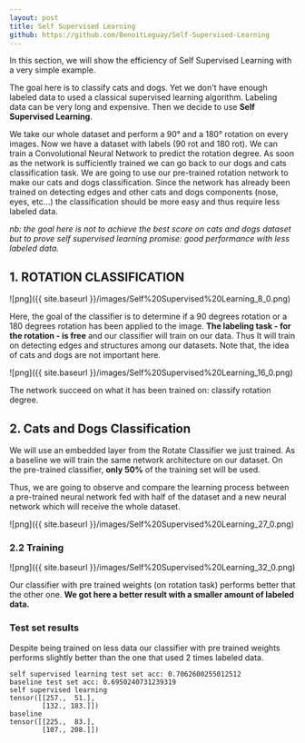 ```yaml
---
layout: post
title: Self Supervised Learning
github: https://github.com/BenoitLeguay/Self-Supervised-Learning
---
```


In this section, we will show the efficiency of Self Supervised Learning with a very simple example.

The goal here is to classify cats and dogs. Yet we don't have enough labeled data to used a classical supervised learning algorithm. Labeling data can be very long and expensive. 
Then we decide to use **Self Supervised Learning**.

We take our whole dataset and perform a 90° and a 180° rotation on every images. Now we have a dataset with labels (90 rot and 180 rot). We can train a Convolutional Neural Network to predict the rotation degree. 
As soon as the network is sufficiently trained we can go back to our dogs and cats classification task.
We are going to use our pre-trained rotation network to make our cats and dogs classification. Since the network has already been trained on detecting edges and other cats and dogs components (nose, eyes, etc...) the classification should be more easy and thus require less labeled data.

*nb: the goal here is not to achieve the best score on cats and dogs dataset but to prove self supervised learning promise: good performance with less labeled data.*

## 1. ROTATION CLASSIFICATION


![png]({{ site.baseurl }}/images/Self%20Supervised%20Learning_8_0.png)


Here, the goal of the classifier is to determine if a 90 degrees rotation or a 180 degrees rotation has been applied to the image. **The labeling task - for the rotation - is free** and our classifier will train on our data. Thus It will train on detecting edges and structures among our datasets. Note that, the idea of cats and dogs are not important here.

![png]({{ site.baseurl }}/images/Self%20Supervised%20Learning_16_0.png)

The network succeed on what it has been trained on: classify rotation degree. 


## 2. Cats and Dogs Classification

We will use an embedded layer from the Rotate Classifier we just trained. As a baseline we will train the same network architecture on our dataset. On the pre-trained classifier, **only 50%** of the training set will be used. 

Thus, we are going to observe and compare the learning process between a pre-trained neural network fed with half of the dataset and a new neural network which will receive the whole dataset. 


![png]({{ site.baseurl }}/images/Self%20Supervised%20Learning_27_0.png)


### 2.2 Training


![png]({{ site.baseurl }}/images/Self%20Supervised%20Learning_32_0.png)


Our classifier with pre trained weights (on rotation task) performs better that the other one. **We got here a better result with a smaller amount of labeled data.** 

### Test set results

Despite being trained on less data our classifier with pre trained weights performs slightly better than the one that used 2 times labeled data.



    self supervised learning test set acc: 0.7062600255012512
    baseline test set acc: 0.6950240731239319
    self supervised learning
    tensor([[257.,  51.],
            [132., 183.]])
    baseline
    tensor([[225.,  83.],
            [107., 208.]])